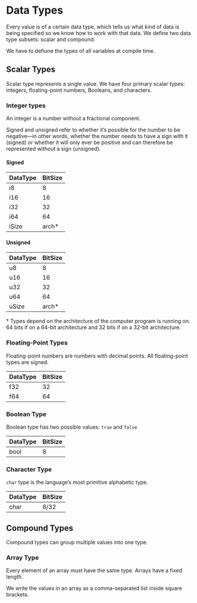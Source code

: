 # Data Types

Every value is of a certain data type, which tells us what kind of data is being specified so we know how to work with that data. We define two data type subsets: scalar and compound.

We have to defiune the types of all variables at compile time.

## Scalar Types

Scalar type represents a single value. We have four primary scalar types: integers, floating-point numbers, Booleans, and characters.

### Integer types

An integer is a number without a fractional component.

Signed and unsigned refer to whether it’s possible for the number to be negative—in other words, whether the number needs to have a sign with it (signed) or whether it will only ever be positive and can therefore be represented without a sign (unsigned).

#### Signed

| DataType | BitSize |
| -------- | ------- |
| i8       | 8       |
| i16      | 16      |
| i32      | 32      |
| i64      | 64      |
| iSize    | arch\*  |

#### Unsigned

| DataType | BitSize |
| -------- | ------- |
| u8       | 8       |
| u16      | 16      |
| u32      | 32      |
| u64      | 64      |
| uSize    | arch\*  |

\* Types depend on the architecture of the computer program is running on. 64 bits if on a 64-bit architecture and 32 bits if on a 32-bit architecture.

### Floating-Point Types

Floating-point numbers are numbers with decimal points. All floating-point types are signed.

| DataType | BitSize |
| -------- | ------- |
| f32      | 32      |
| f64      | 64      |

### Boolean Type

Boolean type has two possible values: `true` and `false`

| DataType | BitSize |
| -------- | ------- |
| bool     | 8       |

### Character Type

`char` type is the language’s most primitive alphabetic type.

| DataType | BitSize |
| -------- | ------- |
| char     | 8/32    |

## Compound Types

Compound types can group multiple values into one type.

### Array Type

Every element of an array must have the same type. Arrays have a fixed length.

We write the values in an array as a comma-separated list inside square brackets.
